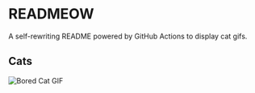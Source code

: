 # READMEOW

A self-rewriting README powered by GitHub Actions to display cat gifs.

## Cats

![Bored Cat GIF](https://media0.giphy.com/media/v1.Y2lkPTlhY2QwMmRhaWFobTI3a3IzMm04NXplYXZjNmcyc2o0MGd6eng3d2c5em92dm1vcyZlcD12MV9naWZzX3NlYXJjaCZjdD1n/mlvseq9yvZhba/200.gif)
